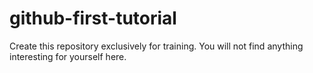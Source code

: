 # github-first-tutorial

Create this repository exclusively for training. You will not find anything interesting for yourself here.
